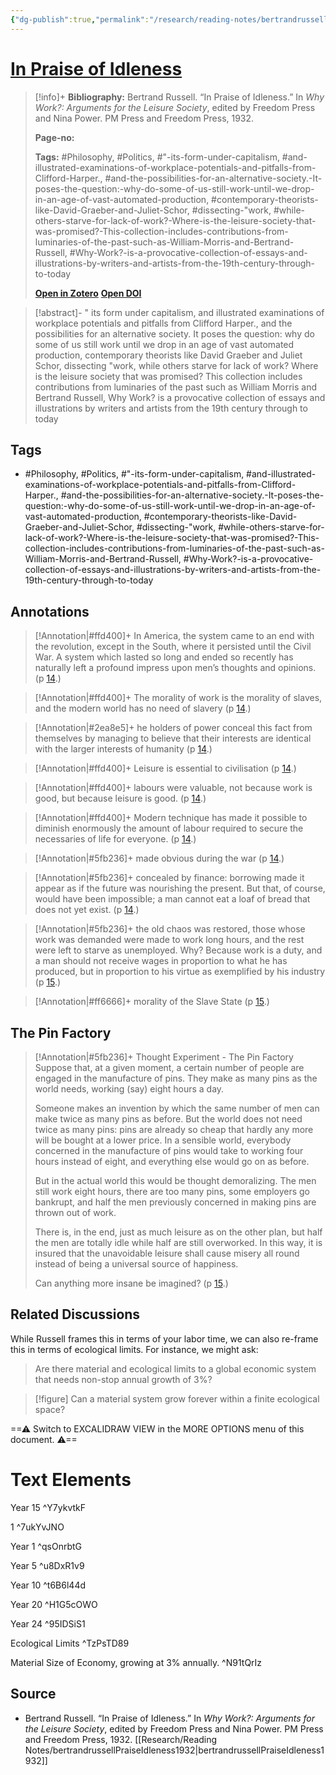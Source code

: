 ```yaml
---
{"dg-publish":true,"permalink":"/research/reading-notes/bertrandrussell-praise-idleness1932/","title":"In Praise of Idleness","tags":["literature-note","Philosophy","Politics","gardenEntry","gardenEntry","gardenEntry","gardenEntry","gardenEntry","gardenEntry"]}
---
```



# [In Praise of Idleness](zotero://select/library/items/7GPCQQ8S)

> [!info]+
>**Bibliography:** Bertrand Russell. “In Praise of Idleness.” In _Why Work?: Arguments for the Leisure Society_, edited by Freedom Press and Nina Power. PM Press and Freedom Press, 1932.
>
>**Page-no:** 
>
>**Tags:** #Philosophy, #Politics, #"-its-form-under-capitalism, #and-illustrated-examinations-of-workplace-potentials-and-pitfalls-from-Clifford-Harper., #and-the-possibilities-for-an-alternative-society.-It-poses-the-question:-why-do-some-of-us-still-work-until-we-drop-in-an-age-of-vast-automated-production, #contemporary-theorists-like-David-Graeber-and-Juliet-Schor, #dissecting-"work, #while-others-starve-for-lack-of-work?-Where-is-the-leisure-society-that-was-promised?-This-collection-includes-contributions-from-luminaries-of-the-past-such-as-William-Morris-and-Bertrand-Russell, #Why-Work?-is-a-provocative-collection-of-essays-and-illustrations-by-writers-and-artists-from-the-19th-century-through-to-today
>
>
>
>[**Open in Zotero**](zotero://select/library/items/7GPCQQ8S)
>[**Open DOI**](https://doi.org/)

> [!abstract]-
> " its form under capitalism, and illustrated examinations of workplace potentials and pitfalls from Clifford Harper., and the possibilities for an alternative society. It poses the question: why do some of us still work until we drop in an age of vast automated production, contemporary theorists like David Graeber and Juliet Schor, dissecting "work, while others starve for lack of work? Where is the leisure society that was promised? This collection includes contributions from luminaries of the past such as William Morris and Bertrand Russell, Why Work? is a provocative collection of essays and illustrations by writers and artists from the 19th century through to today
 
## Tags
-  #Philosophy, #Politics, #"-its-form-under-capitalism, #and-illustrated-examinations-of-workplace-potentials-and-pitfalls-from-Clifford-Harper., #and-the-possibilities-for-an-alternative-society.-It-poses-the-question:-why-do-some-of-us-still-work-until-we-drop-in-an-age-of-vast-automated-production, #contemporary-theorists-like-David-Graeber-and-Juliet-Schor, #dissecting-"work, #while-others-starve-for-lack-of-work?-Where-is-the-leisure-society-that-was-promised?-This-collection-includes-contributions-from-luminaries-of-the-past-such-as-William-Morris-and-Bertrand-Russell, #Why-Work?-is-a-provocative-collection-of-essays-and-illustrations-by-writers-and-artists-from-the-19th-century-through-to-today 

## Annotations


>[!Annotation|#ffd400]+ 
>In America, the system came to an end with the revolution, except in the South, where it persisted until the Civil War. A system which lasted so long and ended so recently has naturally left a profound impress upon men’s thoughts and opinions. (p [14](zotero://open-pdf/library/items/35P8UAX5?page=14&annotation=WS8HWRUX).)

>[!Annotation|#ffd400]+ 
>The morality of work is the morality of slaves, and the modern world has no need of slavery (p [14](zotero://open-pdf/library/items/35P8UAX5?page=14&annotation=95KBQAWN).)

>[!Annotation|#2ea8e5]+ 
>he holders of power conceal this fact from themselves by managing to believe that their interests are identical with the larger interests of humanity (p [14](zotero://open-pdf/library/items/35P8UAX5?page=14&annotation=EWRVFLZB).)

>[!Annotation|#ffd400]+ 
>Leisure is essential to civilisation (p [14](zotero://open-pdf/library/items/35P8UAX5?page=14&annotation=5J5ZEQ4N).)

>[!Annotation|#ffd400]+ 
>labours were valuable, not because work is good, but because leisure is good. (p [14](zotero://open-pdf/library/items/35P8UAX5?page=14&annotation=UE8QFUIA).)

>[!Annotation|#ffd400]+ 
>Modern technique has made it possible to diminish enormously the amount of labour required to secure the necessaries of life for everyone. (p [14](zotero://open-pdf/library/items/35P8UAX5?page=14&annotation=ZS6XGNB8).)

>[!Annotation|#5fb236]+ 
>made obvious during the war (p [14](zotero://open-pdf/library/items/35P8UAX5?page=14&annotation=8NFEL4CG).)

>[!Annotation|#5fb236]+ 
>concealed by finance: borrowing made it appear as if the future was nourishing the present. But that, of course, would have been impossible; a man cannot eat a loaf of bread that does not yet exist. (p [14](zotero://open-pdf/library/items/35P8UAX5?page=14&annotation=BZ6Q5WMW).)

>[!Annotation|#5fb236]+ 
>the old chaos was restored, those whose work was demanded were made to work long hours, and the rest were left to starve as unemployed. Why? Because work is a duty, and a man should not receive wages in proportion to what he has produced, but in proportion to his virtue as exemplified by his industry (p [15](zotero://open-pdf/library/items/35P8UAX5?page=15&annotation=V5Q2NX25).)

>[!Annotation|#ff6666]+ 
>morality of the Slave State (p [15](zotero://open-pdf/library/items/35P8UAX5?page=15&annotation=FQ5U9GBQ).)


<div class="transclusion internal-embed is-loaded"><div class="markdown-embed">





## The Pin Factory

> [!Annotation|#5fb236]+ Thought Experiment - The Pin Factory
> Suppose that, at a given moment, a certain number of people are engaged in the manufacture of pins. They make as many pins as the world needs, working (say) eight hours a day.
> 
> Someone makes an invention by which the same number of men can make twice as many pins as before. But the world does not need twice as many pins: pins are already so cheap that hardly any more will be bought at a lower price. In a sensible world, everybody concerned in the manufacture of pins would take to working four hours instead of eight, and everything else would go on as before.
> 
> But in the actual world this would be thought demoralizing. The men still work eight hours, there are too many pins, some employers go bankrupt, and half the men previously concerned in making pins are thrown out of work.
> 
> There is, in the end, just as much leisure as on the other plan, but half the men are totally idle while half are still overworked. In this way, it is insured that the unavoidable leisure shall cause misery all round instead of being a universal source of happiness.
> 
> Can anything more insane be imagined? (p [15](zotero://open-pdf/library/items/35P8UAX5?page=15&annotation=BUEBAT2G).)

## Related Discussions

While Russell frames this in terms of your labor time, we can also re-frame this in terms of ecological limits. For instance, we might ask:

> Are there material and ecological limits to a global economic system that needs non-stop annual growth of 3%?

> [!figure] Can a material system grow forever within a finite ecological space?
> 
<div class="transclusion internal-embed is-loaded"><div class="markdown-embed">




==⚠  Switch to EXCALIDRAW VIEW in the MORE OPTIONS menu of this document. ⚠==


# Text Elements
Year 15 ^Y7ykvtkF

1 ^7ukYvJNO

Year 1 ^qsOnrbtG

Year 5 ^u8DxR1v9

Year 10 ^t6B6l44d

Year 20 ^H1G5cOWO

Year 24 ^95IDSiS1

Ecological Limits ^TzPsTD89

Material Size of Economy,
growing at 3% annually. ^N91tQrIz



</div></div>


## Source

- Bertrand Russell. “In Praise of Idleness.” In *Why Work?: Arguments for the Leisure Society*, edited by Freedom Press and Nina Power. PM Press and Freedom Press, 1932. [[Research/Reading Notes/bertrandrussellPraiseIdleness1932\|bertrandrussellPraiseIdleness1932]]


</div></div>


